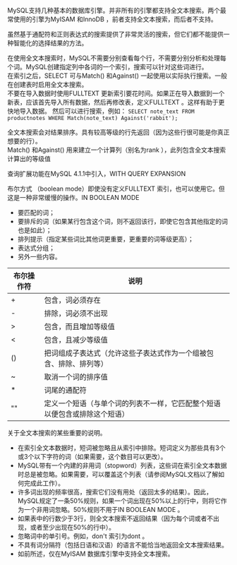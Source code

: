MySQL支持几种基本的数据库引擎。并非所有的引擎都支持全文本搜索。两个最常使用的引擎为MyISAM 和InnoDB ，前者支持全文本搜索，而后者不支持。

虽然基于通配符和正则表达式的搜索提供了非常灵活的搜索，但它们都不能提供一种智能化的选择结果的方法。

在使用全文本搜索时，MySQL不需要分别查看每个行，不需要分别分析和处理每个词。MySQL创建指定列中各词的一个索引，搜索可以针对这些词进行。  
在索引之后，SELECT 可与Match() 和Against() 一起使用以实际执行搜索。一般在创建表时启用全文本搜索。  
不要在导入数据时使用FULLTEXT 更新索引要花时间。如果正在导入数据到一个新表，应该首先导入所有数据，然后再修改表，定义FULLTEXT 。这样有助于更快地导入数据。
然后可以进行搜索，例如：
`SELECT note_text
FROM productnotes
WHERE Match(note_text) Against('rabbit');`

全文本搜索会对结果排序。具有较高等级的行先返回（因为这些行很可能是你真正想要的行）。  
Match() 和Against() 用来建立一个计算列（别名为rank ），此列包含全文本搜索计算出的等级值

查询扩展功能在MySQL 4.1.1中引入，WITH QUERY EXPANSION

布尔方式 （boolean mode）即使没有定义FULLTEXT 索引，也可以使用它。但这是一种非常缓慢的操作。IN BOOLEAN MODE
- 要匹配的词；
- 要排斥的词（如果某行包含这个词，则不返回该行，即使它包含其他指定的词也是如此）；
- 排列提示（指定某些词比其他词更重要，更重要的词等级更高）；
- 表达式分组；
- 另外一些内容。

|布尔操作符	|说明|
|--|--|
|+	|包含，词必须存在|
|-	|排除，词必须不出现|
|>	|包含，而且增加等级值|
|<	|包含，且减少等级值|
|()	|把词组成子表达式（允许这些子表达式作为一个组被包含、排除、排列等）|
|~	|取消一个词的排序值|
|*	|词尾的通配符|
|""	|定义一个短语（与单个词的列表不一样，它匹配整个短语以便包含或排除这个短语）|

关于全文本搜索的某些重要的说明。
- 在索引全文本数据时，短词被忽略且从索引中排除。短词定义为那些具有3个或3个以下字符的词（如果需要，这个数目可以更改）。
- MySQL带有一个内建的非用词（stopword）列表，这些词在索引全文本数据时总是被忽略。如果需要，可以覆盖这个列表（请参阅MySQL文档以了解如何完成此工作）。
- 许多词出现的频率很高，搜索它们没有用处（返回太多的结果）。因此，MySQL规定了一条50%规则，如果一个词出现在50%以上的行中，则将它作为一个非用词忽略。50%规则不用于IN BOOLEAN MODE 。
- 如果表中的行数少于3行，则全文本搜索不返回结果（因为每个词或者不出现，或者至少出现在50%的行中）。
- 忽略词中的单引号。例如，don't 索引为dont 。
- 不具有词分隔符（包括日语和汉语）的语言不能恰当地返回全文本搜索结果。
- 如前所述，仅在MyISAM 数据库引擎中支持全文本搜索。
